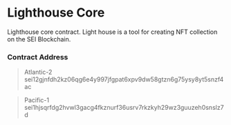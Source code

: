 
# Lighthouse Core

Lighthouse core contract. Light house is a tool for creating NFT collection on the SEI Blockchain.

### Contract Address
> Atlantic-2
> sei12gjnfdh2kz06qg6e4y997jfgpat6xpv9dw58gtzn6g75ysy8yt5snzf4ac

> Pacific-1
> sei1hjsqrfdg2hvwl3gacg4fkznurf36usrv7rkzkyh29wz3guuzeh0snslz7d